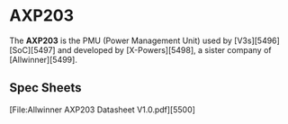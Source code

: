 # AXP203
The **AXP203** is the PMU (Power Management Unit) used by [V3s][5496] [SoC][5497] and developed by [X-Powers][5498], a sister company of [Allwinner][5499]. 
## Spec Sheets
[File:Allwinner AXP203 Datasheet V1.0.pdf][5500]
